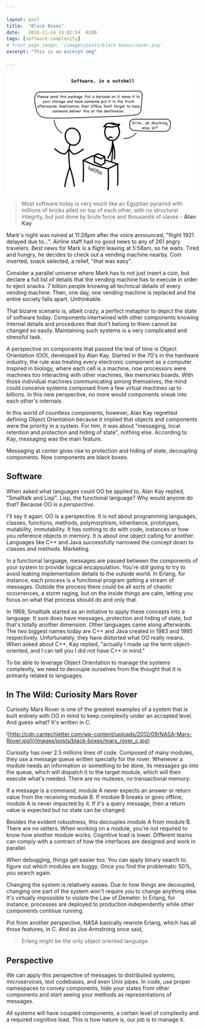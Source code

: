 ```yaml
---

layout: post
title:  "Black Boxes"
date:   2016-11-24 15:02:54 -0200
tags: [software-complexity]
# front_page_image: '/images/posts/black-boxes/cover.png'
excerpt: "This is an excerpt omg"

---
```


![Software, in a nutshell](/images/posts/black-boxes/cover.png)

> Most software today is very much like an Egyptian pyramid with millions of bricks piled on top of each other, with no structural integrity, but just done by brute force and thousands of slaves - **Alan Kay**

Mark's night was ruined at 11:28pm after the voice announced, "flight 1921 delayed due to...". Airline staff had no good news to any of 261 angry travelers. Best news for Mark is a flight leaving at 5:58am, so he waits. Tired and hungry, he decides to check out a vending machine nearby. Coin inserted, snack selected, a relief, "that was easy".

Consider a parallel universe where Mark has to not just insert a coin, but declare a full list of details that the vending machine has to execute in order to eject snacks. 7 billion people knowing all technical details of every vending machine. Then, one day, one vending machine is replaced and the entire society falls apart. Unthinkable.

That bizarre scenario is, albeit crazy, a perfect metaphor to depict the state of software today. Components intertwined with other components knowing internal details and procedures that don't belong to them cannot be changed so easily. Maintaining such systems is a very complicated and stressful task.

A perspective on components that passed the test of time is Object Orientation (OO), developed by Alan Kay. Started in the 70's in the hardware industry, the rule was treating every electronic component as a computer. Inspired in biology, where each cell is a machine, now processors were machines too interacting with other machines, like memories boards. With those individual machines communicating among themselves, the mind could conceive systems composed from a few virtual machines up to billions. In this new perspective, no more would components sneak into each other's internals.

In this world of countless components, however, Alan Kay regretted defining Object Orientation because it implied that objects and components were the priority in a system. For him, it was about "messaging, local retention and protection and hiding of state", nothing else. According to Kay, messaging was the main feature.

Messaging at center gives rise to protection and hiding of state, decoupling components. Now components are black boxes.

## Software

When asked what languages could OO be applied to, Alan Kay replied, "Smalltalk and Lisp". Lisp, the functional language? Why would anyone do that? Because OO is a _perspective_.

I'll say it again: OO is a perspective. It is not about programming languages, classes, functions, methods, polymorphism, inheritance, prototypes, mutability, immutability. It has nothing to do with code, instances or how you reference objects in memory. It is about one object calling for another. Languages like C++ and Java successfully narrowed the concept down to classes and methods. Marketing.

In a functional language, messages are passed between the components of your system to provide logical encapsulation. You're still going to try to avoid leaking implementation details to the outside world. In Erlang, for instance, each process is a functional program getting a stream of messages. Outside the process there could be all sorts of chaotic occurrences, a storm raging, but on the inside things are calm, letting you focus on what that process should do and only that.

In 1969, Smalltalk started as an initiative to apply these concepts into a language. It sure does have messages, protection and hiding of state, but that's totally another dimension. Other languages came along afterwards. The two biggest names today are C++ and Java created in 1983 and 1995 respectively. Unfortunately, they have distorted what OO really means. When asked about C++, Kay replied, "actually I made up the term object-oriented, and I can tell you I did not have C++ in mind."

To be able to leverage Object Orientation to manage the systems complexity, we need to decouple ourselves from the thought that it is primarily related to languages.

## In The Wild: Curiosity Mars Rover

Curiosity Mars Rover is one of the greatest examples of a system that is built entirely with OO in mind to keep complexity under an accepted level. And guess what? It's written in C.

![http://cdn.cantechletter.com/wp-content/uploads/2012/09/NASA-Mars-Rover.jpg](/images/posts/black-boxes/mars_rover_c.jpg)

Curiosity has over 2.5 millions lines of code. Composed of many modules, they use a message queue written specially for the rover. Whenever a module needs an information or something to be done, its messages go into the queue, which will dispatch it to the target module, which will then execute what's needed. There are no mutexes, no transactional memory.

If a message is a command, module A never expects an answer or return value from the receiving module B. If module B breaks or goes offline, module A is never impacted by it. If it's a query message, then a return value is expected but no state can be changed.

Besides the evident robustness, this decouples module A from module B. There are no setters. When working on a module, you're not required to know how another module works. Cognitive load is lower. Different teams can comply with a contract of how the interfaces are designed and work in parallel.

When debugging, things get easier too. You can apply binary search to figure out which modules are buggy. Once you find the problematic 50%, you search again.

Changing the system is relatively easies. Due to how things are decoupled, changing one part of the system won't require you to change anything else. It's virtually impossible to violate the Law of Demeter. In Erlang, for instance, processes are deployed to production independently while other components continue running.

Put from another perspective, NASA basically rewrote Erlang, which has all those features, in C. And as Joe Armstrong once said,

> Erlang might be the only object oriented language.

## Perspective

We can apply this perspective of messages to distributed systems, microservices, text codebases, and even Unix pipes. In code, use proper namespaces to convey components, hide your states from other components and start seeing your methods as representations of messages.

All systems will have coupled components, a certain level of complexity and a required cognitive load. This is how nature is, our job is to manage it.

